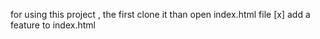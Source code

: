 for using this project , the first clone it than open index.html file
[x] add a feature to index.html
